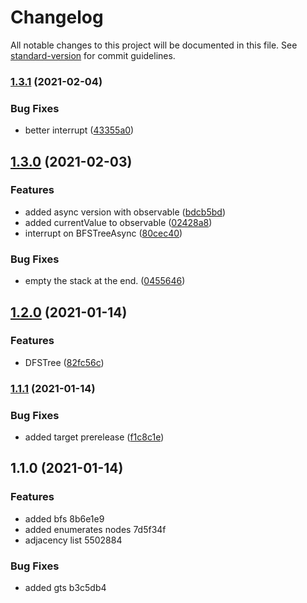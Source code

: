 # Changelog

All notable changes to this project will be documented in this file. See [standard-version](https://github.com/conventional-changelog/standard-version) for commit guidelines.

### [1.3.1](https://github.com/jlguenego/tree/compare/v1.3.0...v1.3.1) (2021-02-04)


### Bug Fixes

* better interrupt ([43355a0](https://github.com/jlguenego/tree/commit/43355a01c031373e2222308724cf52c93b226562))

## [1.3.0](https://github.com/jlguenego/tree/compare/v1.2.0...v1.3.0) (2021-02-03)


### Features

* added async version with observable ([bdcb5bd](https://github.com/jlguenego/tree/commit/bdcb5bd4528281a4d7b234483545b200a4b69831))
* added currentValue to observable ([02428a8](https://github.com/jlguenego/tree/commit/02428a8073ae5eebf517c744962b6883761d23b3))
* interrupt on BFSTreeAsync ([80cec40](https://github.com/jlguenego/tree/commit/80cec407f4f91c4ff34a5f3553298b074519f047))


### Bug Fixes

* empty the stack at the end. ([0455646](https://github.com/jlguenego/tree/commit/04556465ddd638c01844cf8077ae5f24973c8613))

## [1.2.0](https://github.com/jlguenego/tree/compare/v1.1.1...v1.2.0) (2021-01-14)


### Features

* DFSTree ([82fc56c](https://github.com/jlguenego/tree/commit/82fc56c4407570b02fb3fcc42e892c5abfce7f06))

### [1.1.1](https://github.com/jlguenego/tree/compare/v1.1.0...v1.1.1) (2021-01-14)


### Bug Fixes

* added target prerelease ([f1c8c1e](https://github.com/jlguenego/tree/commit/f1c8c1e8a31bb5e89e33ef577a0e4f88c779ffad))

## 1.1.0 (2021-01-14)


### Features

* added bfs 8b6e1e9
* added enumerates nodes 7d5f34f
* adjacency list 5502884


### Bug Fixes

* added gts b3c5db4
